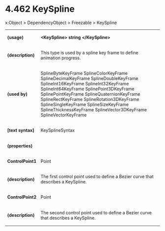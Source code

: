 <html dir="LTR" xmlns:mshelp="http://msdn.microsoft.com/mshelp" xmlns:ddue="http://ddue.schemas.microsoft.com/authoring/2003/5" xmlns:xlink="http://www.w3.org/1999/xlink" xmlns:tool="http://www.microsoft.com/tooltip"><body><input type="hidden" id="userDataCache" class="userDataStyle"><input type="hidden" id="hiddenScrollOffset"><img id="dropDownImage" style="display:none; height:0; width:0;" src="../local/drpdown.gif"><img id="dropDownHoverImage" style="display:none; height:0; width:0;" src="../local/drpdown_orange.gif"><img id="collapseImage" style="display:none; height:0; width:0;" src="../local/collapse.gif"><img id="expandImage" style="display:none; height:0; width:0;" src="../local/exp.gif"><img id="collapseAllImage" style="display:none; height:0; width:0;" src="../local/collall.gif"><img id="expandAllImage" style="display:none; height:0; width:0;" src="../local/expall.gif"><img id="copyImage" style="display:none; height:0; width:0;" src="../local/copycode.gif"><img id="copyHoverImage" style="display:none; height:0; width:0;" src="../local/copycodeHighlight.gif"><div id="header"><h1 class="heading">4.462 KeySpline</h1></div><div id="mainSection"><div id="mainBody"><div id="allHistory" class="saveHistory" onsave="saveAll()" onload="loadAll()"></div>
				<p xmlns:wsd="http://wsdev.schemas.microsoft.com/authoring/2008/2" xmlns:msxsl="urn:schemas-microsoft-com:xslt" xmlns:script="urn:script" xmlns:build="urn:build">
				</p>
			<div id="sectionSection0" class="section" name="collapseableSection"><content xmlns="http://ddue.schemas.microsoft.com/authoring/2003/5" xmlns:wsd="http://wsdev.schemas.microsoft.com/authoring/2008/2" xmlns:msxsl="urn:schemas-microsoft-com:xslt" xmlns:script="urn:script" xmlns:build="urn:build">
				</content></div><div id="sectionSection1" class="section" name="collapseableSection"><content xmlns="http://ddue.schemas.microsoft.com/authoring/2003/5" xmlns:wsd="http://wsdev.schemas.microsoft.com/authoring/2008/2" xmlns:msxsl="urn:schemas-microsoft-com:xslt" xmlns:script="urn:script" xmlns:build="urn:build">
					<p xmlns="">
						<mshelp:link keywords="7badce03-ceb8-4865-86e1-32354d3d3a43" tabindex="0">x:Object</mshelp:link> &gt; <mshelp:link keywords="1ace14c9-325e-437c-b16d-27614f062f42" tabindex="0">DependencyObject</mshelp:link> &gt; <mshelp:link keywords="d367880c-b6fe-490d-8ad8-2c239df18064" tabindex="0">Freezable</mshelp:link> &gt; KeySpline</p>
					<p xmlns=""><b></b></p><table class="ProtocolAuthoredTable" xmlns=""><tr>
								<td>
									<p>
										<b>(usage)</b>
									</p>
								</td>
								<td>
									<p>
										<b>&lt;KeySpline&gt; string &lt;/KeySpline&gt;</b>
									</p>
								</td>
							</tr><tr>
							<td>
								<p>
									<b>(description)</b>
								</p>
							</td>
							<td>
								<p>This type is used by a spline key frame to define animation progress.</p>
							</td>
						</tr><tr>
							<td>
								<p>
									<b>(used by)</b>
								</p>
							</td>
							<td>
								<p>
									<mshelp:link keywords="a74ac106-3dbc-4d9f-952d-adcb1084777f" tabindex="0">SplineByteKeyFrame</mshelp:link> <mshelp:link keywords="fb65a9f6-38a7-4ad7-ac1e-bf96d5db143f" tabindex="0">SplineColorKeyFrame</mshelp:link> <mshelp:link keywords="867b0a89-1e8b-415d-975b-a7dfc3dfa51e" tabindex="0">SplineDecimalKeyFrame</mshelp:link> <mshelp:link keywords="08b5f5d9-2019-4102-8758-b130f86f3f10" tabindex="0">SplineDoubleKeyFrame</mshelp:link> <mshelp:link keywords="4a1404e5-1d12-4356-b8eb-27bd5eab0ec9" tabindex="0">SplineInt16KeyFrame</mshelp:link> <mshelp:link keywords="23b09ba9-abad-4298-81f4-d4b22c2eb4c8" tabindex="0">SplineInt32KeyFrame</mshelp:link> <mshelp:link keywords="fcaa73cc-a1b4-4551-8383-46678ecccbd2" tabindex="0">SplineInt64KeyFrame</mshelp:link> <mshelp:link keywords="a1c68365-34b3-40e2-9079-6d563f1f552c" tabindex="0">SplinePoint3DKeyFrame</mshelp:link> <mshelp:link keywords="09151ad0-3387-4c60-a1c0-2f1751c7df34" tabindex="0">SplinePointKeyFrame</mshelp:link> <mshelp:link keywords="83c71e55-2163-44d9-b8ff-32f6248a7230" tabindex="0">SplineQuaternionKeyFrame</mshelp:link> <mshelp:link keywords="aaa96609-2a79-49fc-b61c-065dfa4c0dbc" tabindex="0">SplineRectKeyFrame</mshelp:link> <mshelp:link keywords="0646f1bc-aaf6-4c33-95bd-74a2f19e19f7" tabindex="0">SplineRotation3DKeyFrame</mshelp:link> <mshelp:link keywords="f8e0caa6-7c00-4b34-8df3-5fd79c822748" tabindex="0">SplineSingleKeyFrame</mshelp:link> <mshelp:link keywords="76bbe6f3-b710-4492-9036-812bfc30d16a" tabindex="0">SplineSizeKeyFrame</mshelp:link> <mshelp:link keywords="7c22b6be-cba6-41b5-abe8-249e10bccd17" tabindex="0">SplineThicknessKeyFrame</mshelp:link> <mshelp:link keywords="e7d18b01-487c-4a6e-8a98-04b313b8dca5" tabindex="0">SplineVector3DKeyFrame</mshelp:link> <mshelp:link keywords="3b872076-9b20-452b-ab5d-93ee0df06961" tabindex="0">SplineVectorKeyFrame</mshelp:link></p>
							</td>
						</tr><tr>
							<td>
								<p>
									<b>[text syntax]</b>
								</p>
							</td>
							<td>
								<p>
									<mshelp:link keywords="e7992f1a-f563-4de8-8848-c08a47536dec" tabindex="0">KeySplineSyntax</mshelp:link>
								</p>
							</td>
						</tr><tr>
							<td>
								<p>
									<b>(properties)</b>
								</p>
							</td>
							<td>
							</td>
						</tr><tr>
							<td>
								<p>
									<b>ControlPoint1</b>
								</p>
							</td>
							<td>
								<p>
									<mshelp:link keywords="febb8740-a011-4ef0-a7b6-6da9e1204f22" tabindex="0">Point</mshelp:link>
								</p>
							</td>
						</tr><tr>
							<td>
								<p>
									<b>(description)</b>
								</p>
							</td>
							<td>
								<p>The first control point used to define a Bezier curve that describes a KeySpline.</p>
							</td>
						</tr><tr>
							<td>
								<p>
									<b>ControlPoint2</b>
								</p>
							</td>
							<td>
								<p>
									<mshelp:link keywords="febb8740-a011-4ef0-a7b6-6da9e1204f22" tabindex="0">Point</mshelp:link>
								</p>
							</td>
						</tr><tr>
							<td>
								<p>
									<b>(description)</b>
								</p>
							</td>
							<td>
								<p>The second control point used to define a Bezier curve that describes a KeySpline.</p>
							</td>
						</tr></table>
				</content></div><!--[if gte IE 5]>
			<tool:tip element="languageFilterToolTip" avoidmouse="false"/>
		<![endif]--></div><a name="feedback"></a><span></span></div></body></html>